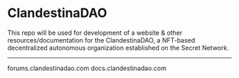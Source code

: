 # ClandestinaDAO
This repo will be used for development of a website & other resources/documentation for the ClandestinaDAO, a NFT-based decentralized autonomous organization established on the Secret Network. 
__________________________

forums.clandestinadao.com
docs.clandestinadao.com
